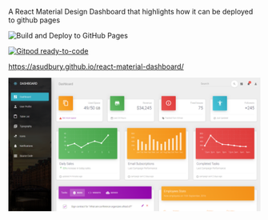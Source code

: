 A React Material Design Dashboard that highlights how it can be deployed to github pages

![Build and Deploy to GitHub Pages](https://github.com/asudbury/react-material-dashboard/workflows/Build%20and%20Deploy%20to%20GitHub%20Pages/badge.svg)

[![Gitpod ready-to-code](https://img.shields.io/badge/Gitpod-ready--to--code-blue?logo=gitpod)](https://gitpod.io/#https://github.com/asudbury/react-material-dashboard)

https://asudbury.github.io/react-material-dashboard/

![Alt text](/src/assets/img/scorchio-dashboard.PNG?raw=true)


